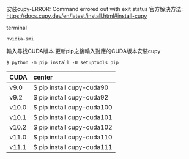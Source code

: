 
安装cupy-ERROR: Command errored out with exit status
官方解決方法:
https://docs.cupy.dev/en/latest/install.html#install-cupy


terminal
```
nvidia-smi
```
輸入尋找CUDA版本
更新pip之後輸入對應的CUDA版本安裝cupy
```
$ python -m pip install -U setuptools pip
```
| CUDA | center | 
| :--- | :--- | 
|v9.0|$ pip install cupy-cuda90|
|v9.2|$ pip install cupy-cuda92|
|v10.0|$ pip install cupy-cuda100|
|v10.1|$ pip install cupy-cuda101|
|v10.2|$ pip install cupy-cuda102|
|v11.0|$ pip install cupy-cuda110|
|v11.1|$ pip install cupy-cuda111|
